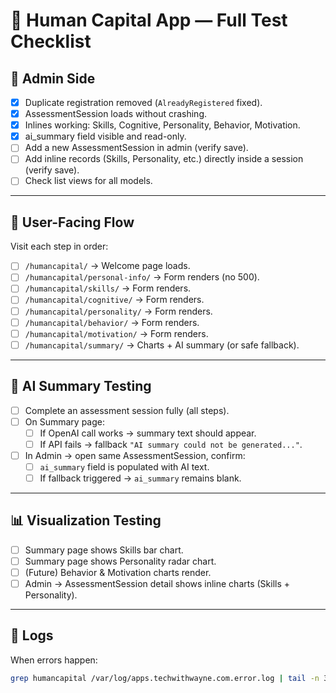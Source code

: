 # 📝 Human Capital App — Full Test Checklist

## 🔧 Admin Side
- [x] Duplicate registration removed (`AlreadyRegistered` fixed).
- [x] AssessmentSession loads without crashing.
- [x] Inlines working: Skills, Cognitive, Personality, Behavior, Motivation.
- [x] ai_summary field visible and read-only.
- [ ] Add a new AssessmentSession in admin (verify save).
- [ ] Add inline records (Skills, Personality, etc.) directly inside a session (verify save).
- [ ] Check list views for all models.

---

## 🔧 User-Facing Flow
Visit each step in order:
- [ ] `/humancapital/` → Welcome page loads.
- [ ] `/humancapital/personal-info/` → Form renders (no 500).
- [ ] `/humancapital/skills/` → Form renders.
- [ ] `/humancapital/cognitive/` → Form renders.
- [ ] `/humancapital/personality/` → Form renders.
- [ ] `/humancapital/behavior/` → Form renders.
- [ ] `/humancapital/motivation/` → Form renders.
- [ ] `/humancapital/summary/` → Charts + AI summary (or safe fallback).

---

## 🤖 AI Summary Testing
- [ ] Complete an assessment session fully (all steps).
- [ ] On Summary page:
  - [ ] If OpenAI call works → summary text should appear.
  - [ ] If API fails → fallback `"AI summary could not be generated..."`.
- [ ] In Admin → open same AssessmentSession, confirm:
  - [ ] `ai_summary` field is populated with AI text.
  - [ ] If fallback triggered → `ai_summary` remains blank.

---

## 📊 Visualization Testing
- [ ] Summary page shows Skills bar chart.
- [ ] Summary page shows Personality radar chart.
- [ ] (Future) Behavior & Motivation charts render.
- [ ] Admin → AssessmentSession detail shows inline charts (Skills + Personality).

---

## 🔧 Logs
When errors happen:
```bash
grep humancapital /var/log/apps.techwithwayne.com.error.log | tail -n 30
